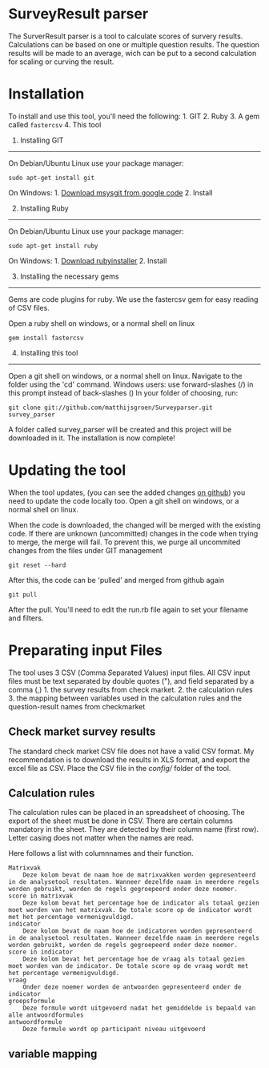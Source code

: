 SurveyResult parser
===================

The SurverResult parser is a tool to calculate scores of survery results. Calculations can be based on one or multiple question results.
The question results will be made to an average, wich can be put to a second calculation for scaling or curving the result.

Installation
============
To install and use this tool, you'll need the following:
	1. GIT
	2. Ruby
	3. A gem called `fastercsv`
	4. This tool

1. Installing GIT
-----------------
On Debian/Ubuntu Linux use your package manager:

	sudo apt-get install git

On Windows:
	1. [Download msysgit from google code](http://code.google.com/p/msysgit/)
	2. Install

2. Installing Ruby
------------------
On Debian/Ubuntu Linux use your package manager:

	sudo apt-get install ruby

On Windows:
	1. [Download rubyinstaller](http://rubyinstaller.org/)
	2. Install

3. Installing the necessary gems
--------------------------------
Gems are code plugins for ruby. We use the fastercsv gem for easy reading of CSV files.

Open a ruby shell on windows, or a normal shell on linux

	gem install fastercsv
	
4. Installing this tool
-----------------------
Open a git shell on windows, or a normal shell on linux.
Navigate to the folder using the 'cd' command. Windows users: use forward-slashes (/) in this prompt instead of back-slashes (\)
In your folder of choosing, run:

	git clone git://github.com/matthijsgroen/Surveyparser.git survey_parser

A folder called survey_parser will be created and this project will be downloaded in it.
The installation is now complete!

Updating the tool
=================
When the tool updates, (you can see the added changes [on github](http://github.com/matthijsgroen/Surveyparser/commits/master)) you need to update the code locally too.
Open a git shell on windows, or a normal shell on linux.

When the code is downloaded, the changed will be merged with the existing code. If there are unknown (uncommitted) changes in the code when trying to merge, the merge will fail. To prevent this, we purge all uncommited changes from the files under GIT management

	git reset --hard

After this, the code can be 'pulled' and merged from github again

	git pull
	
After the pull. You'll need to edit the run.rb file again to set your filename and filters.

Preparating input Files
=======================
The tool uses 3 CSV (*C*omma *S*eparated *V*alues) input files.
All CSV input files must be text separated by double quotes ("), and field separated by a comma (,)
	1. the survey results from check market.
	2. the calculation rules
	3. the mapping between variables used in the calculation rules and the question-result names from checkmarket

Check market survey results
---------------------------
The standard check market CSV file does not have a valid CSV format. My recommendation is to download the results in XLS format, and export the excel file as CSV. Place the CSV file in the *config/* folder of the tool.

Calculation rules 
-----------------
The calculation rules can be placed in an spreadsheet of choosing. The export of the sheet must be done in CSV. There are certain columns mandatory in the sheet. They are detected by their column name (first row). Letter casing does not matter when the names are read.

Here follows a list with columnnames and their function.

	Matrixvak	
		Deze kolom bevat de naam hoe de matrixvakken worden gepresenteerd in de analysetool resultaten. Wanneer dezelfde naam in meerdere regels worden gebruikt, worden de regels gegroepeerd onder deze noemer.
	score in matrixvak	
		Deze kolom bevat het percentage hoe de indicator als totaal gezien moet worden van het matrixvak. De totale score op de indicator wordt met het percentage vermenigvuldigd.
	indicator	
		Deze kolom bevat de naam hoe de indicatoren worden gepresenteerd in de analysetool resultaten. Wanneer dezelfde naam in meerdere regels worden gebruikt, worden de regels gegroepeerd onder deze noemer.
	score in indicator
		Deze kolom bevat het percentage hoe de vraag als totaal gezien moet worden van de indicator. De totale score op de vraag wordt met het percentage vermenigvuldigd.
	vraag
		Onder deze noemer worden de antwoorden gepresenteerd onder de indicator
	groepsformule	
		Deze formule wordt uitgevoerd nadat het gemiddelde is bepaald van alle antwoordformules
	antwoordformule	
		Deze formule wordt op participant niveau uitgevoerd

variable mapping
----------------


